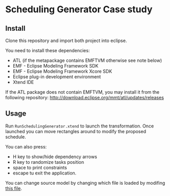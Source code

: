 # Scheduling Generator Case study

## Install

Clone this repository and import both project into eclipse.

You need to install these dependencies:

- ATL (if the metapackage contains EMFTVM otherwise see note below)
- EMF - Eclipse Modeling Framework SDK
- EMF - Eclipse Modeling Framework Xcore SDK 
- Eclipse plug-in development environment
- Xtend IDE

If the ATL package does not contain EMFTVM, you may install it from the following repository: http://download.eclipse.org/mmt/atl/updates/releases

## Usage

Run `RunSchedulingGenerator.xtend` to launch the transformation.
Once launched you can move rectangles around to modify the proposed schedule.

You can also press:
- H key to show/hide dependency arrows
- R key to randomize tasks position
- space to print constraints
- escape tu exit the application.

You can change source model by changing which file is loaded by modifing [this file](fr.eseo.atlc.example.scheduling.transfo/src/fr/eseo/atlc/example/scheduling/transfo/RunSchedulingGenerator.xtend#L81).
